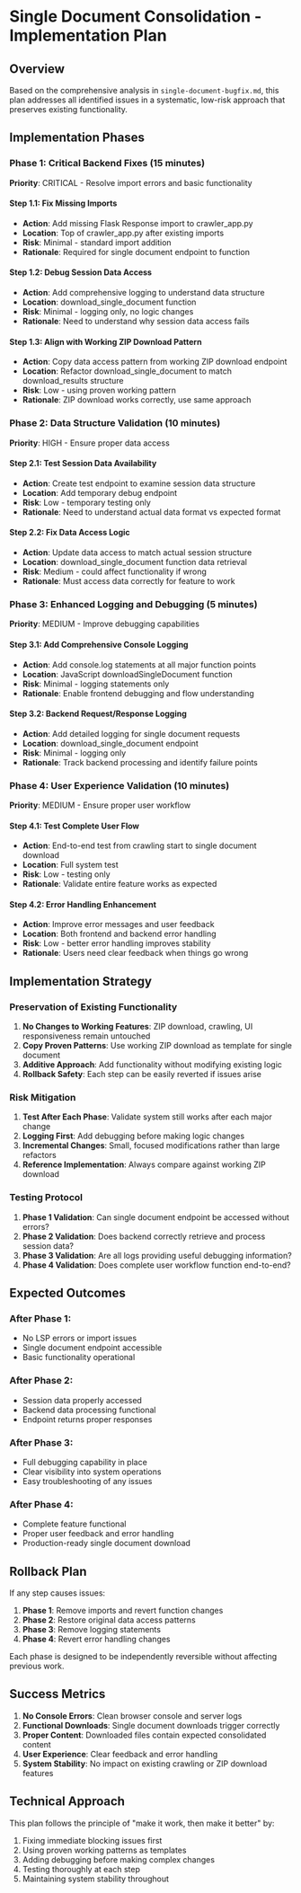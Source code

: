 # Single Document Consolidation - Implementation Plan

## Overview
Based on the comprehensive analysis in `single-document-bugfix.md`, this plan addresses all identified issues in a systematic, low-risk approach that preserves existing functionality.

## Implementation Phases

### Phase 1: Critical Backend Fixes (15 minutes)
**Priority**: CRITICAL - Resolve import errors and basic functionality

#### Step 1.1: Fix Missing Imports
- **Action**: Add missing Flask Response import to crawler_app.py
- **Location**: Top of crawler_app.py after existing imports
- **Risk**: Minimal - standard import addition
- **Rationale**: Required for single document endpoint to function

#### Step 1.2: Debug Session Data Access
- **Action**: Add comprehensive logging to understand data structure
- **Location**: download_single_document function 
- **Risk**: Minimal - logging only, no logic changes
- **Rationale**: Need to understand why session data access fails

#### Step 1.3: Align with Working ZIP Download Pattern
- **Action**: Copy data access pattern from working ZIP download endpoint
- **Location**: Refactor download_single_document to match download_results structure
- **Risk**: Low - using proven working pattern
- **Rationale**: ZIP download works correctly, use same approach

### Phase 2: Data Structure Validation (10 minutes)
**Priority**: HIGH - Ensure proper data access

#### Step 2.1: Test Session Data Availability
- **Action**: Create test endpoint to examine session data structure
- **Location**: Add temporary debug endpoint
- **Risk**: Low - temporary testing only
- **Rationale**: Need to understand actual data format vs expected format

#### Step 2.2: Fix Data Access Logic
- **Action**: Update data access to match actual session structure
- **Location**: download_single_document function data retrieval
- **Risk**: Medium - could affect functionality if wrong
- **Rationale**: Must access data correctly for feature to work

### Phase 3: Enhanced Logging and Debugging (5 minutes)
**Priority**: MEDIUM - Improve debugging capabilities

#### Step 3.1: Add Comprehensive Console Logging
- **Action**: Add console.log statements at all major function points
- **Location**: JavaScript downloadSingleDocument function
- **Risk**: Minimal - logging statements only
- **Rationale**: Enable frontend debugging and flow understanding

#### Step 3.2: Backend Request/Response Logging
- **Action**: Add detailed logging for single document requests
- **Location**: download_single_document endpoint
- **Risk**: Minimal - logging only
- **Rationale**: Track backend processing and identify failure points

### Phase 4: User Experience Validation (10 minutes)
**Priority**: MEDIUM - Ensure proper user workflow

#### Step 4.1: Test Complete User Flow
- **Action**: End-to-end test from crawling start to single document download
- **Location**: Full system test
- **Risk**: Low - testing only
- **Rationale**: Validate entire feature works as expected

#### Step 4.2: Error Handling Enhancement
- **Action**: Improve error messages and user feedback
- **Location**: Both frontend and backend error handling
- **Risk**: Low - better error handling improves stability
- **Rationale**: Users need clear feedback when things go wrong

## Implementation Strategy

### Preservation of Existing Functionality
1. **No Changes to Working Features**: ZIP download, crawling, UI responsiveness remain untouched
2. **Copy Proven Patterns**: Use working ZIP download as template for single document
3. **Additive Approach**: Add functionality without modifying existing logic
4. **Rollback Safety**: Each step can be easily reverted if issues arise

### Risk Mitigation
1. **Test After Each Phase**: Validate system still works after each major change
2. **Logging First**: Add debugging before making logic changes
3. **Incremental Changes**: Small, focused modifications rather than large refactors
4. **Reference Implementation**: Always compare against working ZIP download

### Testing Protocol
1. **Phase 1 Validation**: Can single document endpoint be accessed without errors?
2. **Phase 2 Validation**: Does backend correctly retrieve and process session data?
3. **Phase 3 Validation**: Are all logs providing useful debugging information?
4. **Phase 4 Validation**: Does complete user workflow function end-to-end?

## Expected Outcomes

### After Phase 1:
- No LSP errors or import issues
- Single document endpoint accessible
- Basic functionality operational

### After Phase 2:
- Session data properly accessed
- Backend data processing functional
- Endpoint returns proper responses

### After Phase 3:
- Full debugging capability in place
- Clear visibility into system operations
- Easy troubleshooting of any issues

### After Phase 4:
- Complete feature functional
- Proper user feedback and error handling
- Production-ready single document download

## Rollback Plan
If any step causes issues:
1. **Phase 1**: Remove imports and revert function changes
2. **Phase 2**: Restore original data access patterns
3. **Phase 3**: Remove logging statements
4. **Phase 4**: Revert error handling changes

Each phase is designed to be independently reversible without affecting previous work.

## Success Metrics
1. **No Console Errors**: Clean browser console and server logs
2. **Functional Downloads**: Single document downloads trigger correctly
3. **Proper Content**: Downloaded files contain expected consolidated content
4. **User Experience**: Clear feedback and error handling
5. **System Stability**: No impact on existing crawling or ZIP download features

## Technical Approach
This plan follows the principle of "make it work, then make it better" by:
1. Fixing immediate blocking issues first
2. Using proven working patterns as templates
3. Adding debugging before making complex changes
4. Testing thoroughly at each step
5. Maintaining system stability throughout